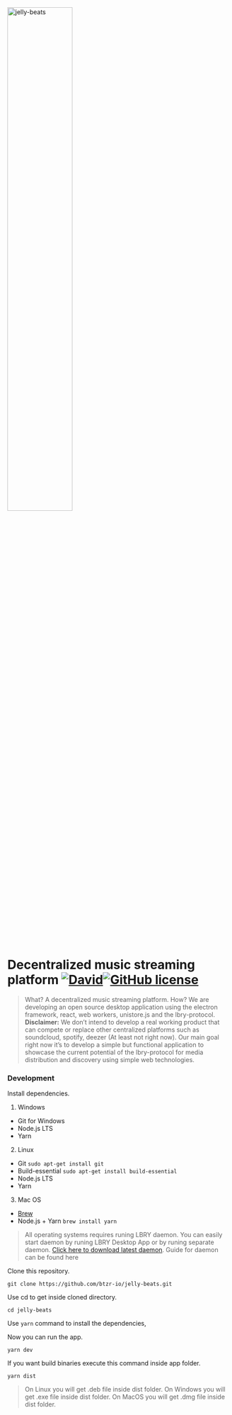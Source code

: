 <img src="https://user-images.githubusercontent.com/39308480/43605302-e794780c-9665-11e8-9e25-7abefc7a3092.png" alt="jelly-beats" width="54%">

# Decentralized music streaming platform [![David](https://img.shields.io/david/btzr-io/jelly-beats.svg?style=flat-square)](https://david-dm.org/btzr-io/jelly-beats)[![GitHub license](https://img.shields.io/github/license/btzr-io/jelly-beats.svg?style=flat-square)](https://github.com/btzr-io/electron-preact-app/blob/master/LICENSE)

> What? A decentralized music streaming platform.
How? We are developing an open source desktop application using the electron framework, react, web workers, unistore.js and the lbry-protocol.
**Disclaimer:**
We don’t intend to develop a real working product that can compete or replace other centralized platforms such as soundcloud, spotify, deezer (At least not right now).
Our main goal right now it’s to develop a simple but functional application to showcase the current potential of the lbry-protocol for media distribution and discovery using simple web technologies.



### Development

Install dependencies.

1. Windows
- Git for Windows
- Node.js LTS
- Yarn
 2. Linux
 - Git `sudo apt-get install git`
 - Build-essential `sudo apt-get install build-essential`
 - Node.js LTS
 - Yarn
 3. Mac OS
 - [Brew](https://brew.sh/index_pl)
 - Node.js + Yarn `brew install yarn`
 

> All operating systems requires runing LBRY daemon. You can easily start daemon by runing LBRY Desktop App or by runing separate daemon. [Click here to download latest daemon](https://github.com/lbryio/lbry/releases).
> Guide for daemon can be found here 

Clone this repository.

```Shell
git clone https://github.com/btzr-io/jelly-beats.git
```
Use cd to get inside cloned directory.

    cd jelly-beats

Use `yarn` command to install the dependencies,

Now you can run the app.

```Shell
yarn dev
```
If you want build binaries execute this command inside app folder.

    yarn dist

> On Linux you will get .deb file inside dist folder.
> On Windows you will get .exe file inside dist folder.
> On MacOS you will get .dmg file inside dist folder.
